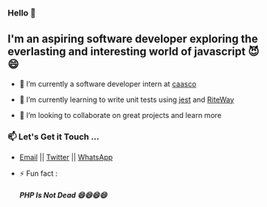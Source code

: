 ### Hello 👋


## I'm an aspiring software developer exploring the everlasting and interesting world of javascript 😈😄

- 🔭 I’m currently a software developer intern at [caasco](https://www.caasco.io/)

- 🌱 I’m currently learning to write unit tests using [jest](https://jestjs.io/) and [RiteWay](https://github.com/ericelliott/riteway)

- 👯 I’m looking to collaborate on great projects and learn more

### 📫  Let's Get it Touch  ... <br />

  * [Email](mailto:ybenson96@gmail.com) || [Twitter](https://twitter.com/boybenson_) || [WhatsApp](https://wa.me/233546949655)

- ⚡ Fun fact :
   ##### PHP Is Not Dead 😄😄😄😄 

